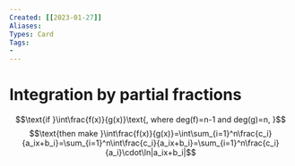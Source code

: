 ```yaml
---
Created: [[2023-01-27]]
Aliases: 
Types: Card
Tags: 
- 
---
```

# Integration by partial fractions
$$\text{if }\int\frac{f(x)}{g(x)}\text{, where deg(f)=n-1 and deg(g)=n, }$$
$$\text{then make }\int\frac{f(x)}{g(x)}=\int\sum_{i=1}^n\frac{c_i}{a_ix+b_i}=\sum_{i=1}^n\int\frac{c_i}{a_ix+b_i}=\sum_{i=1}^n\frac{c_i}{a_i}\cdot\ln|a_ix+b_i|$$
